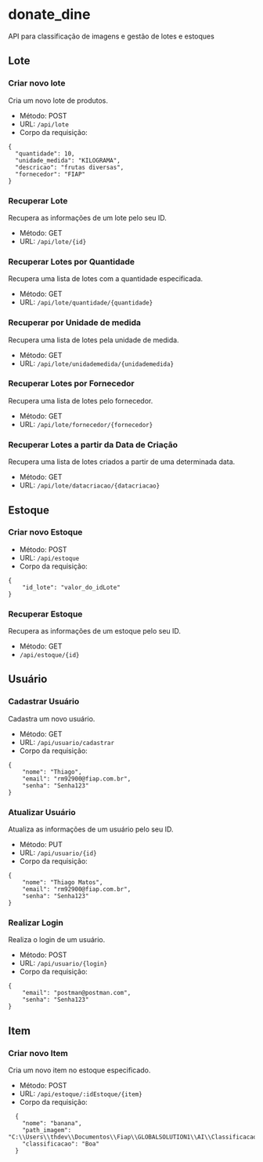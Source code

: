 # donate_dine
API para classificação de imagens e gestão de lotes e estoques

## Lote

### Criar novo lote
Cria um novo lote de produtos.

- Método: POST
- URL: `/api/lote`
- Corpo da requisição:

```
{
  "quantidade": 10,
  "unidade_medida": "KILOGRAMA",
  "descricao": "frutas diversas",
  "fornecedor": "FIAP"
}
```

### Recuperar Lote
Recupera as informações de um lote pelo seu ID.

- Método: GET
- URL: `/api/lote/{id}`

### Recuperar Lotes por Quantidade
Recupera uma lista de lotes com a quantidade especificada.

- Método: GET
- URL: `/api/lote/quantidade/{quantidade}`

### Recuperar por Unidade de medida
Recupera uma lista de lotes pela unidade de medida.

- Método: GET
- URL: `/api/lote/unidademedida/{unidademedida}`

### Recuperar Lotes por Fornecedor
Recupera uma lista de lotes pelo fornecedor.

- Método: GET
- URL: `/api/lote/fornecedor/{fornecedor}`

### Recuperar Lotes a partir da Data de Criação
Recupera uma lista de lotes criados a partir de uma determinada data.

- Método: GET
- URL: `/api/lote/datacriacao/{datacriacao}`


## Estoque

### Criar novo Estoque

- Método: POST
- URL: `/api/estoque`
- Corpo da requisição:

```
{
    "id_lote": "valor_do_idLote"
}
```

### Recuperar Estoque
Recupera as informações de um estoque pelo seu ID.

- Método: GET
- `/api/estoque/{id}`

## Usuário

### Cadastrar Usuário
Cadastra um novo usuário.

- Método: GET
- URL: `/api/usuario/cadastrar`
- Corpo da requisição:

```
{
    "nome": "Thiago",
    "email": "rm92900@fiap.com.br",
    "senha": "Senha123"
}
```

### Atualizar Usuário
Atualiza as informações de um usuário pelo seu ID.

- Método: PUT
- URL: `/api/usuario/{id}`
- Corpo da requisição: 

```
{
    "nome": "Thiago Matos",
    "email": "rm92900@fiap.com.br",
    "senha": "Senha123"
}
```

### Realizar Login
Realiza o login de um usuário.

- Método: POST
- URL: `/api/usuario/{login}`
- Corpo da requisição: 

```
{
    "email": "postman@postman.com",
    "senha": "Senha123"
}
```

## Item

### Criar novo Item
Cria um novo item no estoque especificado.

- Método: POST
- URL: `/api/estoque/:idEstoque/{item}`
- Corpo da requisição:

```
  {
    "nome": "banana",
    "path_imagem": "C:\\Users\\thdev\\Documentos\\Fiap\\GLOBALSOLUTION1\\AI\\Classificacao\\Img1.png",
    "classificacao": "Boa"
  }
  ```